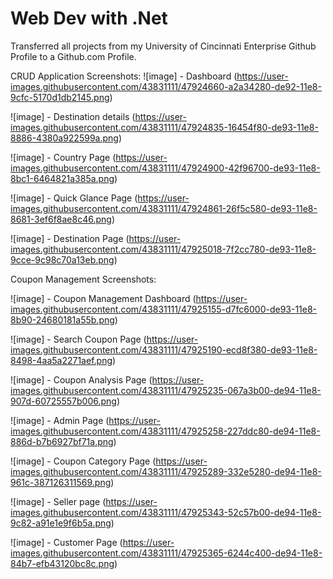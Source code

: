 # Web Dev with .Net
Transferred all projects from my University of Cincinnati Enterprise Github Profile to a Github.com Profile.

CRUD Application Screenshots:
![image] - Dashboard
(https://user-images.githubusercontent.com/43831111/47924660-a2a34280-de92-11e8-9cfc-5170d1db2145.png)

![image] - Destination details
(https://user-images.githubusercontent.com/43831111/47924835-16454f80-de93-11e8-8886-4380a922599a.png)

![image] - Country Page
(https://user-images.githubusercontent.com/43831111/47924900-42f96700-de93-11e8-8bc1-6464821a385a.png)

![image] - Quick Glance Page
(https://user-images.githubusercontent.com/43831111/47924861-26f5c580-de93-11e8-8681-3ef6f8ae8c46.png)

![image] - Destination Page
(https://user-images.githubusercontent.com/43831111/47925018-7f2cc780-de93-11e8-9cce-9c98c70a13eb.png)

Coupon Management Screenshots:

![image] - Coupon Management Dashboard
(https://user-images.githubusercontent.com/43831111/47925155-d7fc6000-de93-11e8-8b90-24680181a55b.png)

![image] - Search Coupon Page
(https://user-images.githubusercontent.com/43831111/47925190-ecd8f380-de93-11e8-8498-4aa5a2271aef.png)

![image] - Coupon Analysis Page
(https://user-images.githubusercontent.com/43831111/47925235-067a3b00-de94-11e8-907d-60725557b006.png)

![image] - Admin Page
(https://user-images.githubusercontent.com/43831111/47925258-227ddc80-de94-11e8-886d-b7b6927bf71a.png)

![image] - Coupon Category Page
(https://user-images.githubusercontent.com/43831111/47925289-332e5280-de94-11e8-961c-387126311569.png)

![image] - Seller page
(https://user-images.githubusercontent.com/43831111/47925343-52c57b00-de94-11e8-9c82-a91e1e9f6b5a.png)

![image] - Customer Page
(https://user-images.githubusercontent.com/43831111/47925365-6244c400-de94-11e8-84b7-efb43120bc8c.png)



